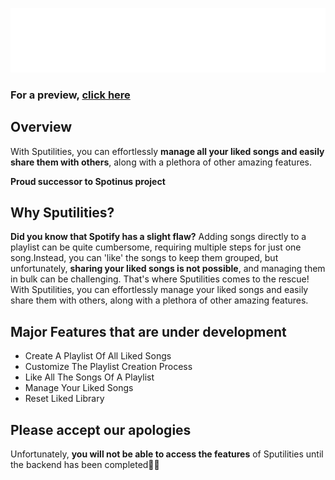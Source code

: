 ![Logo-white](Assets/logo-white.png)

### For a preview,  [**click here**](https://sputilities.netlify.app/)
## Overview
With Sputilities, you can effortlessly **manage all your liked songs and easily share them with others**, along with a plethora of other amazing features.

**Proud successor to Spotinus project**

## Why Sputilities?
**Did you know that Spotify has a slight flaw?** Adding songs directly to a playlist can be quite cumbersome, requiring multiple steps for just one song.Instead, you can 'like' the songs to keep them grouped, but unfortunately, **sharing your liked songs is not possible**, and managing them in bulk can be challenging. That's where Sputilities comes to the rescue! With Sputilities, you can effortlessly manage your liked songs and easily share them with others, along with a plethora of other amazing features.

## Major Features that are  under development 
- Create A Playlist Of All Liked Songs
- Customize The Playlist Creation Process
- Like All The Songs Of A Playlist
- Manage Your Liked Songs
- Reset Liked Library
  
## Please accept our apologies
Unfortunately, **you will not be able to access the features** of Sputilities until the backend has been completed👨‍💻
